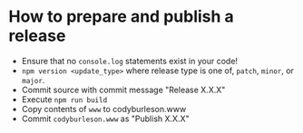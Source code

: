 # How to prepare and publish a release

- Ensure that no `console.log` statements exist in your code!
- `npm version <update_type>` where release type is one of, `patch`, `minor`, or `major`.
- Commit source with commit message "Release X.X.X"
- Execute `npm run build`
- Copy contents of `www` to codyburleson.www
- Commit `codyburleson.www` as "Publish X.X.X"
